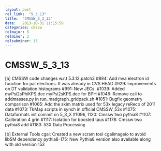 ```yaml
---
layout: post
rel_link:  "5_3_13"
title:  "CMSSW_5_3_13"
date:   2013-10-31 11:15:59
categories: cmssw
relmajor: 5
relminor: 3
relsubminor: 13
---
```


# CMSSW_5_3_13
[a] CMSSW code changes w.r.t 5.3.12.patch3
#894:  Add mva electron id function for pat electrons. It was already in CVS HEAD
#929:  Improvements on DT validation histograms
#991:  New JECs.
#1039: Added myPsi2sPhiKPS.dec myPsi2sKPS.dec for BPH
#1046: Remove call to addmasses.py in run_madgraph_gridpack.sh
#1051: Bugfix geometry comparison
#1065: Add the skim matrix used for 53x legacy reReco of 2011 data
#1073: TkMap scripts in synch in official CMSSW_53x
#1075: Dataformats init commit on 5_3_X
#1096, 1120: Cmssw two pythia8
#1107: Calibration 4 grin
#1117: Isolation for boosted taus
#1178: Cmssw two pythia8 add
#1183: 53X Data Processing

[b] External Tools
cgal: Created a new scram tool cgalimageio to avoid libSM dependency
pythia8-175: New Pythia8 version also available along with old version 153
